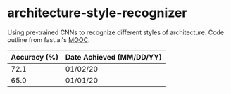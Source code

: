 # architecture-style-recognizer

Using pre-trained CNNs to recognize different styles of architecture. Code outline from fast.ai's [MOOC](https://course.fast.ai/). 

Accuracy (%) | Date Achieved (MM/DD/YY) |
|--------------|--------------------------|
| 72.1         | 01/02/20                 |
| 65.0         | 01/01/20                 |
